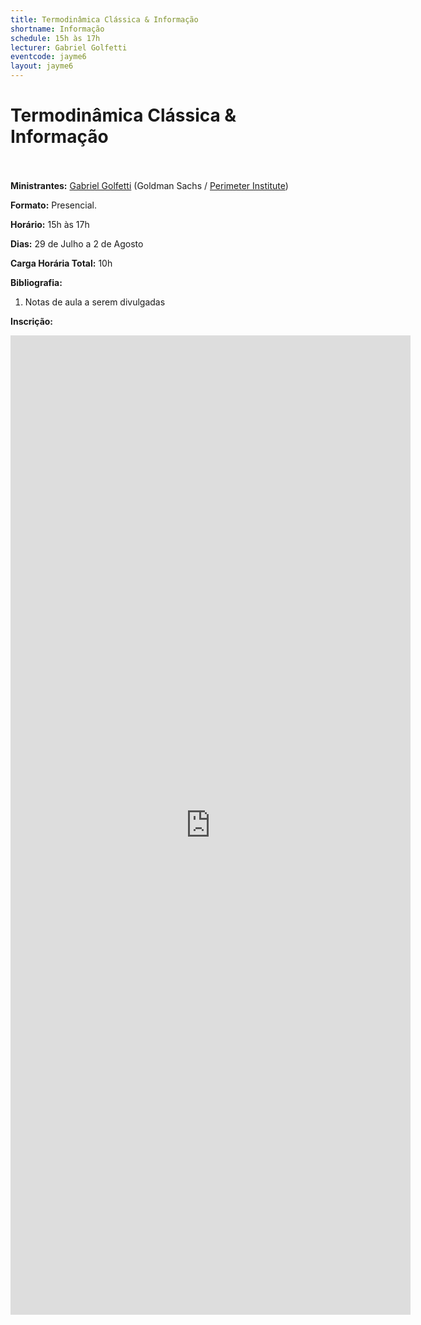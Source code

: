```yaml
---
title: Termodinâmica Clássica & Informação
shortname: Informação
schedule: 15h às 17h
lecturer: Gabriel Golfetti
eventcode: jayme6
layout: jayme6
---
```

# Termodinâmica Clássica & Informação <br><br>

**Ministrantes:** [Gabriel Golfetti](http://lattes.cnpq.br/4057276490239244) (Goldman Sachs / [Perimeter Institute](https://perimeterinstitute.ca/))

**Formato:** Presencial.

**Horário:** 15h às 17h

**Dias:** 29 de Julho a 2 de Agosto

**Carga Horária Total:** 10h

**Bibliografia:**

1. Notas de aula a serem divulgadas

**Inscrição:**

<iframe src="https://docs.google.com/forms/d/e/1FAIpQLSetZIeWTFoo9IbX87TBolF-4enWGIyL29r5dZgzbVAypexpxg/viewform?embedded=true" width="640" height="1567" frameborder="0" marginheight="0" marginwidth="0">Loading…</iframe>
